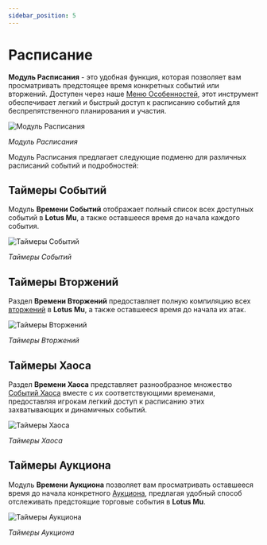 ```yaml
---
sidebar_position: 5
---
```


# Расписание

**Модуль Расписания** - это удобная функция, которая позволяет вам просматривать предстоящее время конкретных событий или вторжений. Доступен через наше [Меню Особенностей](/client-features/especial-menu), этот инструмент обеспечивает легкий и быстрый доступ к расписанию событий для беспрепятственного планирования и участия.

![Модуль Расписания](/img/client-features/all-timers.jpg)

_Модуль Расписания_

Модуль Расписания предлагает следующие подменю для различных расписаний событий и подробностей:

## Таймеры Событий

Модуль **Времени Событий** отображает полный список всех доступных событий в **Lotus Mu**, а также оставшееся время до начала каждого события.

![Таймеры Событий](/img/client-features/event-timers.jpg)

_Таймеры Событий_

## Таймеры Вторжений

Раздел **Времени Вторжений** предоставляет полную компиляцию всех [вторжений](/category/invasions) в **Lotus Mu**, а также оставшееся время до начала их атак.

![Таймеры Вторжений](/img/client-features/invasion-timers.jpg)

_Таймеры Вторжений_

## Таймеры Хаоса

Раздел **Времени Хаоса** представляет разнообразное множество [Событий Хаоса](/events/combat-events/mayhem) вместе с их соответствующими временами, предоставляя игрокам легкий доступ к расписанию этих захватывающих и динамичных событий.

![Таймеры Хаоса](/img/client-features/mayhem-timers.jpg)

_Таймеры Хаоса_

## Таймеры Аукциона

Модуль **Времени Аукциона** позволяет вам просматривать оставшееся время до начала конкретного [Аукциона](/events/others/auction), предлагая удобный способ отслеживать предстоящие торговые события в **Lotus Mu**.

![Таймеры Аукциона](/img/client-features/auction-timer.jpg)

_Таймеры Аукциона_
